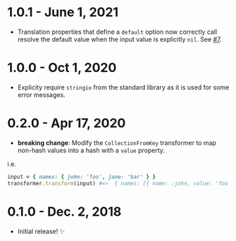 # 1.0.1 - June 1, 2021

* Translation properties that define a `default` option now correctly call resolve the default value when the input value is explicitly `nil`. See [#7](https://github.com/jessedoyle/shrink_wrap/pull/7).

# 1.0.0 - Oct 1, 2020

* Explicity require `stringio` from the standard library as it is used for some error messages.

# 0.2.0 - Apr 17, 2020

* **breaking change**: Modify the `CollectionFromKey` transformer to map non-hash values into a hash with a `value` property.

i.e.
```ruby
input = { names: { john: 'foo', jane: 'bar' } }
transformer.transform(input) #=>  { names: [{ name: :john, value: 'foo' }, { name: :jane, value: 'bar' }] }
```

# 0.1.0 - Dec. 2, 2018

* Initial release! :sparkles:
